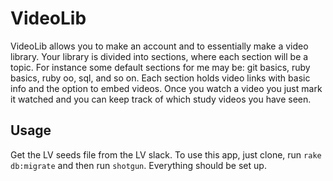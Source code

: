 # VideoLib

VideoLib allows you to make an account and to essentially make a video library. Your library is divided into sections, where each section will be a topic. For instance some default sections for me may be: git basics, ruby basics, ruby oo, sql, and so on. Each section holds video links with basic info and the option to embed videos. Once you watch a video you just mark it watched and you can keep track of which study videos you have seen.

## Usage
Get the LV seeds file from the LV slack.
To use this app, just clone, run `rake db:migrate` and then run `shotgun`.
Everything should be set up.

